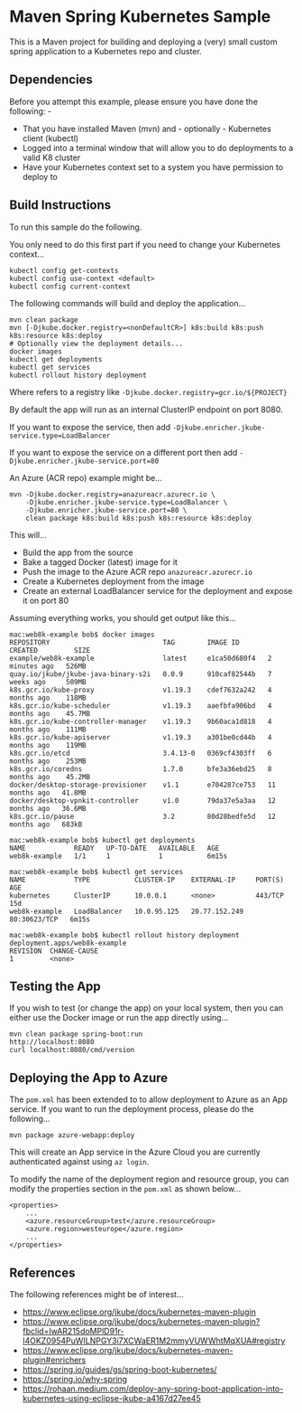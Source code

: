 Maven Spring Kubernetes Sample
==============================

This is a Maven project for building and deploying a (very) small custom spring application to a Kubernetes repo and
cluster.

Dependencies
------------
Before you attempt this example, please ensure you have done the following: -
- That you have installed Maven (mvn) and - optionally - Kubernetes client (kubectl)
- Logged into a terminal window that will allow you to do deployments to a valid K8 cluster
- Have your Kubernetes context set to a system you have permission to deploy to

Build Instructions
------------------
To run this sample do the following.

You only need to do this first part if you need to change your Kubernetes context...

    kubectl config get-contexts
    kubectl config use-context <default>
    kubectl config current-context
    
The following commands will build and deploy the application...

    mvn clean package 
    mvn [-Djkube.docker.registry=<nonDefaultCR>] k8s:build k8s:push k8s:resource k8s:deploy 
    # Optionally view the deployment details...
    docker images
    kubectl get deployments
    kubectl get services
    kubectl rollout history deployment

Where <nonDefaultCR> refers to a registry like `-Djkube.docker.registry=gcr.io/${PROJECT}`

By default the app will run as an internal ClusterIP endpoint on port 8080.

If you want to expose the service, then add `-Djkube.enricher.jkube-service.type=LoadBalancer`

If you want to expose the service on a different port then add `-Djkube.enricher.jkube-service.port=80`

An Azure (ACR repo) example might be...

    mvn -Djkube.docker.registry=anazureacr.azurecr.io \
        -Djkube.enricher.jkube-service.type=LoadBalancer \
        -Djkube.enricher.jkube-service.port=80 \
        clean package k8s:build k8s:push k8s:resource k8s:deploy

This will...
- Build the app from the source
- Bake a tagged Docker (latest) image for it
- Push the image to the Azure ACR repo `anazureacr.azurecr.io`
- Create a Kubernetes deployment from the image
- Create an external LoadBalancer service for the deployment and expose it on port 80
 
Assuming everything works, you should get output like this...

    mac:web8k-example bob$ docker images
    REPOSITORY                            TAG        IMAGE ID       CREATED         SIZE
    example/web8k-example                 latest     e1ca50d680f4   2 minutes ago   526MB
    quay.io/jkube/jkube-java-binary-s2i   0.0.9      910caf82544b   7 weeks ago     509MB
    k8s.gcr.io/kube-proxy                 v1.19.3    cdef7632a242   4 months ago    118MB
    k8s.gcr.io/kube-scheduler             v1.19.3    aaefbfa906bd   4 months ago    45.7MB
    k8s.gcr.io/kube-controller-manager    v1.19.3    9b60aca1d818   4 months ago    111MB
    k8s.gcr.io/kube-apiserver             v1.19.3    a301be0cd44b   4 months ago    119MB
    k8s.gcr.io/etcd                       3.4.13-0   0369cf4303ff   6 months ago    253MB
    k8s.gcr.io/coredns                    1.7.0      bfe3a36ebd25   8 months ago    45.2MB
    docker/desktop-storage-provisioner    v1.1       e704287ce753   11 months ago   41.8MB
    docker/desktop-vpnkit-controller      v1.0       79da37e5a3aa   12 months ago   36.6MB
    k8s.gcr.io/pause                      3.2        80d28bedfe5d   12 months ago   683kB

    mac:web8k-example bob$ kubectl get deployments
    NAME            READY   UP-TO-DATE   AVAILABLE   AGE
    web8k-example   1/1     1            1           6m15s

    mac:web8k-example bob$ kubectl get services
    NAME            TYPE           CLUSTER-IP    EXTERNAL-IP     PORT(S)        AGE
    kubernetes      ClusterIP      10.0.0.1      <none>          443/TCP        15d
    web8k-example   LoadBalancer   10.0.95.125   20.77.152.249   80:30623/TCP   6m15s

    mac:web8k-example bob$ kubectl rollout history deployment
    deployment.apps/web8k-example 
    REVISION  CHANGE-CAUSE
    1         <none>

Testing the App
---------------
If you wish to test (or change the app) on your local system, then you can either use the 
Docker image or run the app directly using...

    mvn clean package spring-boot:run
    http://localhost:8080
    curl localhost:8080/cmd/version

Deploying the App to Azure
--------------------------
The `pom.xml` has been extended to to allow deployment to Azure as an App service. If you want
to run the deployment process, please do the following...

    mvn package azure-webapp:deploy
    
This will create an App service in the Azure Cloud you are currently authenticated against using
`az login`.

To modify the name of the deployment region and resource group, you can modify the properties 
section in the `pom.xml` as shown below...

    <properties>
        ...
        <azure.resourceGroup>test</azure.resourceGroup>
        <azure.region>westeurope</azure.region>
        ...
    </properties>

References
----------
The following references might be of interest...
- https://www.eclipse.org/jkube/docs/kubernetes-maven-plugin
- https://www.eclipse.org/jkube/docs/kubernetes-maven-plugin?fbclid=IwAR215doMPlD91r-l4OKZ0954PuWILNPGY3i7XCWaER1M2mmyVUWWhtMqXUA#registry
- https://www.eclipse.org/jkube/docs/kubernetes-maven-plugin#enrichers
- https://spring.io/guides/gs/spring-boot-kubernetes/
- https://spring.io/why-spring
- https://rohaan.medium.com/deploy-any-spring-boot-application-into-kubernetes-using-eclipse-jkube-a4167d27ee45
